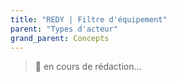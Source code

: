 ```yaml
---
title: "REDY | Filtre d'équipement"
parent: "Types d'acteur"
grand_parent: Concepts
---
```



> 🚧 en cours de rédaction...

